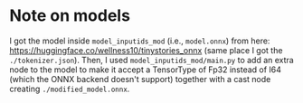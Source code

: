 # Note on models

I got the model inside `model_inputids_mod` (i.e., `model.onnx`) from here: https://huggingface.co/wellness10/tinystories_onnx (same place I got the `./tokenizer.json`). Then, I used `model_inputids_mod/main.py` to add an extra node to the model to make it accept a TensorType of Fp32 instead of I64 (which the ONNX backend doesn't support) together with a cast node creating `./modified_model.onnx`.